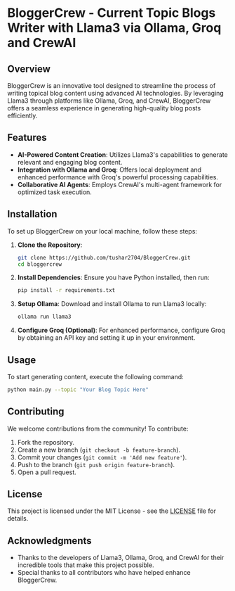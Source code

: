 # BloggerCrew - Current Topic Blogs Writer with Llama3 via Ollama, Groq and CrewAI
## Overview

BloggerCrew is an innovative tool designed to streamline the process of writing topical blog content using advanced AI technologies. By leveraging Llama3 through platforms like Ollama, Groq, and CrewAI, BloggerCrew offers a seamless experience in generating high-quality blog posts efficiently.

## Features

- **AI-Powered Content Creation**: Utilizes Llama3's capabilities to generate relevant and engaging blog content.
- **Integration with Ollama and Groq**: Offers local deployment and enhanced performance with Groq's powerful processing capabilities.
- **Collaborative AI Agents**: Employs CrewAI's multi-agent framework for optimized task execution.

## Installation

To set up BloggerCrew on your local machine, follow these steps:

1. **Clone the Repository**:
   ```bash
   git clone https://github.com/tushar2704/BloggerCrew.git
   cd bloggercrew
   ```

2. **Install Dependencies**:
   Ensure you have Python installed, then run:
   ```bash
   pip install -r requirements.txt
   ```

3. **Setup Ollama**:
   Download and install Ollama to run Llama3 locally:
   ```bash
   ollama run llama3
   ```

4. **Configure Groq (Optional)**:
   For enhanced performance, configure Groq by obtaining an API key and setting it up in your environment.

## Usage

To start generating content, execute the following command:
```bash
python main.py --topic "Your Blog Topic Here"
```

## Contributing

We welcome contributions from the community! To contribute:

1. Fork the repository.
2. Create a new branch (`git checkout -b feature-branch`).
3. Commit your changes (`git commit -m 'Add new feature'`).
4. Push to the branch (`git push origin feature-branch`).
5. Open a pull request.

## License

This project is licensed under the MIT License - see the [LICENSE](LICENSE) file for details.

## Acknowledgments

- Thanks to the developers of Llama3, Ollama, Groq, and CrewAI for their incredible tools that make this project possible.
- Special thanks to all contributors who have helped enhance BloggerCrew.




